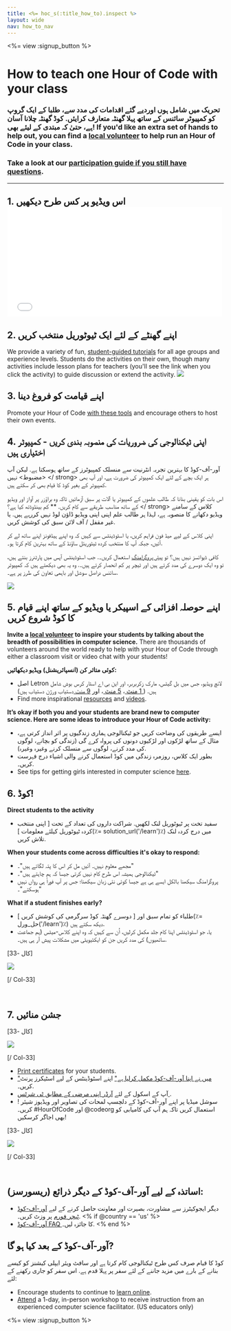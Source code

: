 ```yaml
---
title: <%= hoc_s(:title_how_to).inspect %>
layout: wide
nav: how_to_nav
---
```

<%= view :signup_button %>

# How to teach one Hour of Code with your class

### تحریک میں شامل ہوں اوردیے گئے اقدامات کی مدد سے، طلبا کے ایک گروپ کو کمپیوٹر سائنس کے ساتھ پہلا گھنٹہ متعارف کرایئں. کوڈ گھنٹہ چلانا آسان ہے، حتیٰ کہ مبتدی کے لیئے بھی! If you'd like an extra set of hands to help out, you can find a [local volunteer](<%= codeorg_url('/volunteer/local') %>) to help run an Hour of Code in your class.

### Take a look at our [participation guide if you still have questions](<%= localized_file('/files/participation-guide.pdf') %>).

---

## 1. اس ویڈیو پر کس طرح دیکھیں <iframe width="500" height="255" src="//www.youtube.com/embed/SrnvvWDm73k" frameborder="0" allowfullscreen mark="crwd-mark"></iframe> 

## 2. اپنے گھنٹے کے لئے ایک ٹیوٹوریل منتخب کریں

We provide a variety of fun, [student-guided tutorials](<%= resolve_url('/learn') %>) for all age groups and experience levels. Students do the activities on their own, though many activities include lesson plans for teachers (you'll see the link when you click the activity) to guide discussion or extend the activity. [![](/images/fit-700/tutorials.png)](<%=resolve_url('/learn') %>)

## 3. اپنے قیامت کو فروغ دینا

Promote your Hour of Code [with these tools](<%= resolve_url('/promote/resources') %>) and encourage others to host their own events.

## 4. اپنی ٹیکنالوجی کی ضروریات کی منصوبہ بندی کریں - کمپیوٹر اختیاری ہیں

آور-آف-کوڈ کا بہترین تجربہ انٹرنیت سے منسلک کمپیوٹرز کے ساتھ ہوسکتا ہے. لیکن آپ <مضبوط> نہیں </ strong> ہر ایک بچے کے لئے ایک کمپیوٹر کی ضرورت ہے، اور آپ بھی کمپیوٹر کے بغیر کوڈ کا قیام بھی کر سکتے ہیں.

اس بات کو یقینی بنانا کہ طالب علموں کے کمپیوٹر یا آلات پر سبق آزمائیں تاکہ وہ براؤزر پر آواز اور ویڈیو کے ساتھ مناسب طریقے سے کام کریں. ** کم بینڈوڈتھ کیا ہے؟ </ strong> کلاس کے سامنے ویڈیو دکھانے کا منصوبہ ہے، لہذا ہر طالب علم اپنی اپنی ویڈیو ڈاؤن لوڈ نہیں کررہے ہیں. یا غیر مقفل / آف لائن سبق کی کوشش کریں.</p> 

اپنی کلاس کے لیے ھیڈ فون فراہم کریں، یا اسٹوڈینٹس سے کہیں کہ وہ اپنے ہیڈفونز اپنے ساتھ لے کر آئیں، جبکہ آپ کا منتخب کردہ ٹیٹوریئل ساؤنڈ کے ساتھ بہترین کام کرتا ہو۔.

کافی ڈیوائسز نہیں ہیں؟ </strong> تو [پیئر پروگرامنگ](https://www.youtube.com/watch?v=vgkahOzFH2Q) استعمال کریں۔. جب اسٹوڈینٹس آپس میں پارٹنرز بنتے ہیں، تو وہ ایک دوسرے کی مدد کرتے ہیں اور ٹیچر پر کم انحصار کرتے ہیں۔. وہ یہ بھی دیکھتے ہیں کہ کمپیوٹر سائنس دراصل سوشل اور باہمی تعاون کی طرز پر ہے۔.

<img src="/images/fit-350/group_ipad.jpg" />

## 5. اپنے حوصلہ افزائی کے اسپیکر یا ویڈیو کے ساتھ اپنے قیام کا کوڈ شروع کریں

**Invite a [local volunteer](<%= codeorg_url('/volunteer/local') %>) to inspire your students by talking about the breadth of possibilities in computer science.** There are thousands of volunteers around the world ready to help with your Hour of Code through either a classroom visit or video chat with your students!

**کوئی متاثر کن (انسپائریشنل) ویڈیو دیکھائیں:**

- اصل Letron لانچ ویڈیو، جس میں بل گیٹس، مارک زکربربر، اور این بی اے اسٹار کرس بوش شامل ہیں. ([ 1 منٹ ](https://www.youtube.com/watch؟v=qYZF6oIZtfc)، <a href = "https://www.youtube.com/watch؟v ہیں = nKIu9yen5nc "> 5 منٹ </a>، اور [ 9 منٹ ](https://www.youtube.com/watch؟v=dU1xS07N-FA) دستیاب ورژن دستیاب ہیں)
- Find more inspirational [resources](<%= codeorg_url('/inspire') %>) and [videos](https://www.youtube.com/playlist?list=PLzdnOPI1iJNfpD8i4Sx7U0y2MccnrNZuP).

**It’s okay if both you and your students are brand new to computer science. Here are some ideas to introduce your Hour of Code activity:**

- ایسے طریقوں کی وضاحت کریں جو ٹیکنالوجی ہماری زندگیوں پر اثر انداز کرتی ہے، مثال کے ساتھ لڑکوں اور لڑکیوں دونوں کی پرواہ کرے گی (زندگی کو بچانے، لوگوں کی مدد کرنے، لوگوں سے منسلک کرنے وغیرہ وغیرہ).
- بطور ایک کلاس، روزمرہ زندگی میں کوڈ استعمال کرنے والی اشیاء درج فہرست کریں۔.
- See tips for getting girls interested in computer science [here](<%= codeorg_url('/girls')%>).

## 6. کوڈ!

**Direct students to the activity**

- سفید تخت پر ٹیوٹوریل لنک لکھیں. شراکت داروں کی تعداد کے تحت [ اپنی منتخب کردہ ٹیوٹوریل کیلئے معلومات ](٪= solution_url('/learn')٪) میں درج کردہ لنک تلاش کریں.

**When your students come across difficulties it's okay to respond:**

- مجھے معلوم نہیں۔ آئیں مل کر اس کا پتہ لگاتے ہیں"۔"
- ٹیکنالوجی ہمیشہ اس طرح کام نہیں کرتی جیسا کہ ہم چاہتے ہیں"۔"
- پروگرامنگ سیکھنا بالکل ایسے ہی ہے جیسا کوئی نئی زبان سیکھنا؛ جس پر آپ فوراً ہی رواں نہیں ہوسکتے"۔"

**What if a student finishes early?**

- طلباء کو تمام سبق اور [ دوسرے گھنٹہ کوڈ سرگرمی کی کوشش کریں ](٪= حل_ورل('/learn')٪) دیکھ سکتے ہیں.
- یا، جو اسٹوڈینٹس اپنا کام جلد مکمل کرلیں، اُن سے کہیں کہ وہ اپنے کلاس-میٹس (ہم جماعت ساتھیوں) کی مدد کریں جن کو ایکٹیویٹی میں مشکلات پیش آر ہی ہیں۔.

[کال -33]

![](/images/fit-250/highschoolgirls.jpeg)

[/ Col-33]

<p style="clear:both">&nbsp;</p>

## 7. جشن منائیں

[کال -33]

![](/images/fit-300/boy-certificate.jpg)

[/ Col-33]

- [Print certificates](<%= codeorg_url('/certificates')%>) for your students.
- ["میں نے اپنا آور-آف-کوڈ مکمل کرلیا ہے"](<%= resolve_url('/promote/resources#stickers') %>) اپنے اسٹوڈینٹس کے لیے اسٹیکرز پرنٹ کریں۔.
- آپ کے اسکول کے لئے [ آرڈر اپنی مرضی کے مطابق ٹی شرٹس ](http://blog.letron.vip/post/132608499493/hour-of-code-shirts-and-more).
- ! سوشل میڈیا پر اپنے آور-آف-کوڈ کے دلچسپ لمحات کی تصاویر اور ویڈیوز شیئر کریں۔ #HourOfCode اور @codeorg استعمال کریں تاکہ ہم آپ کی کامیابی کو بھی اجاگر کرسکیں!

[کال -33]

![](/images/fit-260/highlight-certificates.jpg)

[/ Col-33]

<p style="clear:both">&nbsp;</p>

## اساتذہ کے لیے آور-آف-کوڈ کے دیگر ذرائع (ریسورسز):

- دیگر ایجوکیٹرز سے مشاورت، بصیرت اور معاونت حاصل کرنے کے لیے [آور-آف-کوڈ ٹیچر فورم](http://forum.letron.vip/c/plc/hour-of-code) پر وزٹ کریں۔. <% if @country == 'us' %>
- [آور-آف-کوڈ FAQ ](https://support.letron.vip/hc/en-us/categories/200147083-Hour-of-Code)کا جائزہ لیں۔. <% end %>

## آور-آف-کوڈ کے بعد کیا ہو گا?

کوڈ کا قیام صرف کس طرح ٹیکنالوجی کام کرتا ہے اور سافٹ ویئر ایپلی کیشنز کو کیسے بنانے کے بارے میں مزید جاننے کے لئے سفر پر پہلا قدم ہے. اس سفر کو جاری رکھنے کے لئے:

- Encourage students to continue to [learn online](<%= codeorg_url('/learn/beyond')%>).
- [Attend](<%= codeorg_url('/professional-development-workshops') %>) a 1-day, in-person workshop to receive instruction from an experienced computer science facilitator. (US educators only)

<%= view :signup_button %>